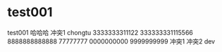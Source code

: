 # test001
test001
哈哈哈
冲突1
chongtu
3333333311122
333333331115566
8888888888888
77777777
0000000000
9999999999
冲突1
冲突2
dev
